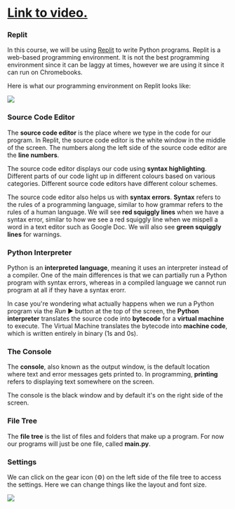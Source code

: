 # [Link to video.](https://www.youtube.com/watch?v=T6v-HfCHkJ4&list=PLVD25niNi0Bkf2psAf7PzB1SV068XyNPo&index=2)

### Replit

In this course, we will be using [Replit](http://replit.com) to write Python programs. Replit is a web-based programming environment. It is not the best programming environment since it can be laggy at times, however we are using it since it can run on Chromebooks.

Here is what our programming environment on Replit looks like:

![](https://raw.githubusercontent.com/MissStrong/ICS3U/main/Images/0.1A.png)

### Source Code Editor

The **source code editor** is the place where we type in the code for our program. In Replit, the source code editor is the white window in the middle of the screen. The numbers along the left side of the source code editor are the **line numbers**.

The source code editor displays our code using **syntax highlighting**. Different parts of our code light up in different colours based on various categories. Different source code editors have different colour schemes.

The source code editor also helps us with **syntax errors**. **Syntax** refers to the rules of a programming language, similar to how grammar refers to the rules of a human language. We will see **red squiggly lines** when we have a syntax error, similar to how we see a red squiggly line when we mispell a word in a text editor such as Google Doc. We will also see **green squiggly lines** for warnings.

### Python Interpreter

Python is an **interpreted language**, meaning it uses an interpreter instead of a compiler. One of the main differences is that we can partially run a Python program with syntax errors, whereas in a compiled language we cannot run program at all if they have a syntax erorr.

In case you're wondering what actually happens when we run a Python program via the *Run* ▶ button at the top of the screen, the **Python interpreter** translates the source code into **bytecode** for a **virtual machine** to execute. The Virtual Machine translates the bytecode into **machine code**, which is written entirely in binary (1s and 0s).

### The Console

The **console**, also known as the output window, is the default location where text and error messages gets printed to. In programming, **printing** refers to displaying text somewhere on the screen.

The console is the black window and by default it's on the right side of the screen.

### File Tree

The **file tree** is the list of files and folders that make up a program. For now our programs will just be one file, called **main.py**.

### Settings

We can click on the gear icon (⚙️) on the left side of the file tree to access the settings. Here we can change things like the layout and font size.

![](https://raw.githubusercontent.com/MissStrong/ICS3U/main/Images/0.1B.png)
